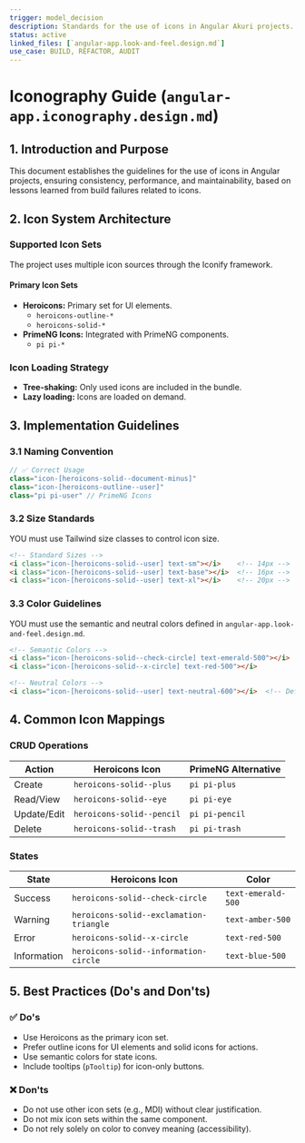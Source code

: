 ```yaml
---
trigger: model_decision
description: Standards for the use of icons in Angular Akuri projects. Defines supported icon sets (Heroicons, PrimeNG), loading strategy, naming conventions, sizes, colors, and best practices.
status: active
linked_files: [`angular-app.look-and-feel.design.md`]
use_case: BUILD, REFACTOR, AUDIT
---
```


# Iconography Guide (`angular-app.iconography.design.md`)

## 1. Introduction and Purpose

This document establishes the guidelines for the use of icons in Angular projects, ensuring consistency, performance, and maintainability, based on lessons learned from build failures related to icons.

## 2. Icon System Architecture

### Supported Icon Sets

The project uses multiple icon sources through the Iconify framework.

#### Primary Icon Sets

-   **Heroicons:** Primary set for UI elements.
    -   `heroicons-outline-*`
    -   `heroicons-solid-*`
-   **PrimeNG Icons:** Integrated with PrimeNG components.
    -   `pi pi-*`

### Icon Loading Strategy

-   **Tree-shaking:** Only used icons are included in the bundle.
-   **Lazy loading:** Icons are loaded on demand.

## 3. Implementation Guidelines

### 3.1 Naming Convention

```typescript
// ✅ Correct Usage
class="icon-[heroicons-solid--document-minus]"
class="icon-[heroicons-outline--user]"
class="pi pi-user" // PrimeNG Icons
```

### 3.2 Size Standards

YOU must use Tailwind size classes to control icon size.

```html
<!-- Standard Sizes -->
<i class="icon-[heroicons-solid--user] text-sm"></i>    <!-- 14px -->
<i class="icon-[heroicons-solid--user] text-base"></i>  <!-- 16px -->
<i class="icon-[heroicons-solid--user] text-xl"></i>    <!-- 20px -->
```

### 3.3 Color Guidelines

YOU must use the semantic and neutral colors defined in `angular-app.look-and-feel.design.md`.

```html
<!-- Semantic Colors -->
<i class="icon-[heroicons-solid--check-circle] text-emerald-500"></i>  <!-- Success -->
<i class="icon-[heroicons-solid--x-circle] text-red-500"></i>          <!-- Error -->

<!-- Neutral Colors -->
<i class="icon-[heroicons-solid--user] text-neutral-600"></i>  <!-- Default -->
```

## 4. Common Icon Mappings

### CRUD Operations
| Action          | Heroicons Icon          | PrimeNG Alternative |
|-----------------|-------------------------|---------------------|
| Create          | `heroicons-solid--plus` | `pi pi-plus`        |
| Read/View       | `heroicons-solid--eye`  | `pi pi-eye`         |
| Update/Edit     | `heroicons-solid--pencil` | `pi pi-pencil`     |
| Delete          | `heroicons-solid--trash` | `pi pi-trash`      |

### States
| State           | Heroicons Icon                  | Color            |
|-----------------|---------------------------------|------------------|
| Success         | `heroicons-solid--check-circle` | `text-emerald-500` |
| Warning         | `heroicons-solid--exclamation-triangle` | `text-amber-500` |
| Error           | `heroicons-solid--x-circle`     | `text-red-500`   |
| Information     | `heroicons-solid--information-circle` | `text-blue-500` |

## 5. Best Practices (Do's and Don'ts)

### ✅ Do's
-   Use Heroicons as the primary icon set.
-   Prefer outline icons for UI elements and solid icons for actions.
-   Use semantic colors for state icons.
-   Include tooltips (`pTooltip`) for icon-only buttons.

### ❌ Don'ts
-   Do not use other icon sets (e.g., MDI) without clear justification.
-   Do not mix icon sets within the same component.
-   Do not rely solely on color to convey meaning (accessibility).